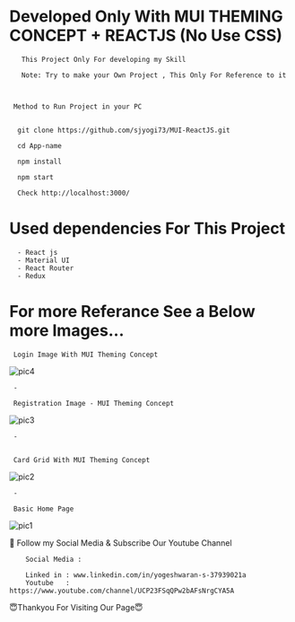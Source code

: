 # Developed Only With MUI THEMING CONCEPT + REACTJS (No Use CSS)
        
       This Project Only For developing my Skill
       
       Note: Try to make your Own Project , This Only For Reference to it


     
     Method to Run Project in your PC
       
       
      git clone https://github.com/sjyogi73/MUI-ReactJS.git
      
      cd App-name
      
      npm install
      
      npm start
      
      Check http://localhost:3000/
      
      
 # Used dependencies For This Project
      - React js
      - Material UI
      - React Router
      - Redux
      
      

 # For more Referance See a Below more Images...
  
     Login Image With MUI Theming Concept

![pic4](https://user-images.githubusercontent.com/82278181/180422058-c60cc7a8-2550-470a-a1c6-ee85fc1bd3f5.png)
     
     -

     Registration Image - MUI Theming Concept

![pic3](https://user-images.githubusercontent.com/82278181/180422253-eb6be022-8df6-4319-b248-78a1b388673a.png)
     
     -


     Card Grid With MUI Theming Concept
![pic2](https://user-images.githubusercontent.com/82278181/180422430-e9583bc6-1294-424b-8e95-47498c40fba2.png)
     
     -

     Basic Home Page
![pic1](https://user-images.githubusercontent.com/82278181/180422543-71e66852-b711-466c-92fc-0c3cfd4787b8.png)


🙏 Follow my Social Media & Subscribe Our Youtube Channel 


        Social Media :

        Linked in : www.linkedin.com/in/yogeshwaran-s-37939021a
        Youtube   : https://www.youtube.com/channel/UCP23FSqQPw2bAFsNrgCYA5A

                          
😇Thankyou For Visiting Our Page😇

